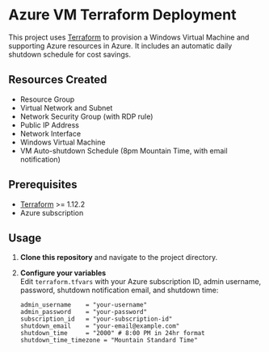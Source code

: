 # Azure VM Terraform Deployment

This project uses [Terraform](https://www.terraform.io/) to provision a Windows Virtual Machine and supporting Azure resources in Azure. It includes an automatic daily shutdown schedule for cost savings.

## Resources Created

- Resource Group
- Virtual Network and Subnet
- Network Security Group (with RDP rule)
- Public IP Address
- Network Interface
- Windows Virtual Machine
- VM Auto-shutdown Schedule (8pm Mountain Time, with email notification)

## Prerequisites

- [Terraform](https://learn.hashicorp.com/terraform/getting-started/install.html) >= 1.12.2
- Azure subscription

## Usage

1. **Clone this repository** and navigate to the project directory.

2. **Configure your variables**  
   Edit `terraform.tfvars` with your Azure subscription ID, admin username, password, shutdown notification email, and shutdown time:
   ```hcl
   admin_username    = "your-username"
   admin_password    = "your-password"
   subscription_id   = "your-subscription-id"
   shutdown_email    = "your-email@example.com"
   shutdown_time     = "2000" # 8:00 PM in 24hr format
   shutdown_time_timezone = "Mountain Standard Time"